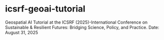 # icsrf-geoai-tutorial
Geospatial AI Tutorial at the ICSRF (2025)-International Conference on Sustainable &amp; Resilient Futures: Bridging Science, Policy, and Practice. Date: August 31, 2025 
